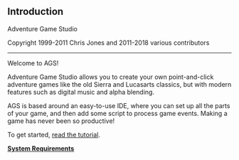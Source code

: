 Introduction
------------

Adventure Game Studio

Copyright 1999-2011 Chris Jones and 2011-2018 various contributors

---

Welcome to AGS!

Adventure Game Studio allows you to create your own point-and-click
adventure games like the old Sierra and Lucasarts classics, but with
modern features such as digital music and alpha blending.

AGS is based around an easy-to-use IDE, where you can set up all the
parts of your game, and then add some script to process game events.
Making a game has never been so productive!

To get started, [read the tutorial](StartingOff#StartingOff).

[**System Requirements**](topic2#topic2)

